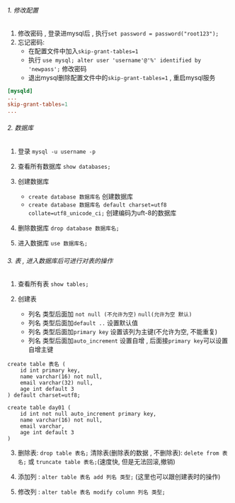 ###### 1. 修改配置
1. 修改密码 , 登录进mysql后 , 执行`set password = password("root123");`
2. 忘记密码:
	- 在配置文件中加入`skip-grant-tables=1`
	- 执行 `use mysql; alter user 'username'@'%' identified by 'newpass';` 修改密码
	- 退出mysql删除配置文件中的`skip-grant-tables=1` , 重启mysql服务
```my.cnf
[mysqld]
...
skip-grant-tables=1
...
```

###### 2. 数据库
1. 登录 `mysql -u username -p`

2. 查看所有数据库 `show databases;`

3. 创建数据库
	- `create database 数据库名`  创建数据库
	- `create database 数据库名 default charset=utf8 collate=utf8_unicode_ci;` 创建编码为uft-8的数据库

4. 删除数据库 `drop database 数据库名;`

5. 进入数据库 `use 数据库名;`

###### 3. 表 , 进入数据库后可进行对表的操作
1. 查看所有表 `show tables;`

2. 创建表
	- 列名 类型后面加 `not null (不允许为空)`  `null(允许为空 默认)`
	- 列名 类型后面加`default ..` 设置默认值
	- 列名 类型后面加`primary key` 设置该列为主键(不允许为空, 不能重复)
	- 列名 类型后面加`auto_increment` 设置自增 , 后面接`primary key`可以设置自增主键
```mysql
create table 表名 (
	id int primary key,         
	name varchar(16) not null, 
	email varchar(32) null,
	age int default 3
) default charset=utf8;
```

```mysql
create table day01 (
	id int not null auto_increment primary key,
	name varchar(16) not null,
	email varchar,
	age int default 3
)
```

3. 删除表:  `drop table 表名;` 清除表(删除表的数据 , 不删除表): `delete from 表名;` 或 `truncate table 表名;`(速度快, 但是无法回滚,撤销)

4. 添加列  : `alter table 表名 add 列名 类型;` (这里也可以跟创建表时的操作)

5. 修改列 : `alter table 表名 modify column 列名 类型;`